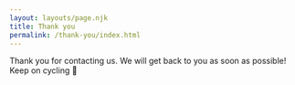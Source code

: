 ```yaml
---
layout: layouts/page.njk
title: Thank you
permalink: /thank-you/index.html
---
```

Thank you for contacting us. We will get back to you as soon as possible! Keep on cycling 🙂